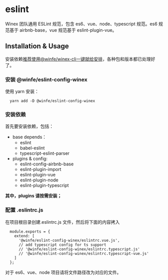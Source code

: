 # eslint

Winex 团队通用 ESLint 规范，包含 es6、vue、node、typescript 规范。es6 规范基于 airbnb-base，vue 规范基于 eslint-plugin-vue。

## Installation & Usage

安装依赖[推荐使用@winfe/winex-cli一键就给安排](http://localhost:8080/docs-winex-cli/guide/)，各种包和版本都已处理好了。

### 安装 @winfe/eslint-config-winex

使用 yarn 安装：

```
  yarn add -D @winfe/eslint-config-winex
```

### 安装依赖

首先要安装依赖，包括：

- base depends：
  - eslint
  - babel-eslint
  - typescript-eslint-parser
- plugins & config:
  - eslint-config-airbnb-base
  - eslint-plugin-import
  - eslint-plugin-vue
  - eslint-plugin-node
  - eslint-plugin-typescript

**其中，plugins 请按需安装；**

### 配置 .eslintrc.js

在项目根目录创建.eslintrc.js 文件，然后将下面的内容拷入

```
  module.exports = {
    extend: [
      '@winfe/eslint-config-winex/eslintrc.vue.js',
      // add typescript config for ts support
      // '@winfe/eslint-config-winex/eslintrc.typescript.js'
      // '@winfe/eslint-config-winex/eslintrc.typescript-vue.js'
    ]
  };
```

对于 es6、vue、node 项目请将文件路径改为对应的文件。
